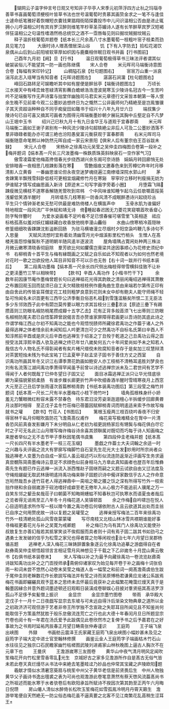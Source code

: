 <!-- { "loadSidebar": true } -->
　　瑚网云子温字仲言号日观又号知非子华亭人宋季元初萍浮四方止杭之玛瑙寺善草书喜画葡萄须梗枝叶皆草书法也世号温葡萄时贵慕其画贽金求之一笔不与逢佳士遽命纸笔雅好着恢帽短衣嚢钱果猖翔街陌探嚢投市中儿问识温相公否由是进止辄拥小儿呼温相公时有宾肖罗汉醉则维笔竿杪草圣芬媚诗人遂有长竿醉草宾罗汉短褐佯狂温相公之句温性嗜酒然杨总统饮之酒不一霑唇每见则曰掘坟贼掘坟贼云
　　释子温折枝葡萄并题卷【纸本长三尺余髙八寸水墨葡萄一枝粗叶宻子枝柔而劲具见笔力】
　　大唐时诗人赠髙僧居深山谷
　　饥【下有入字防去】拾松花渴饮泉偶从山后到山前阳坡软草厚如织因与鹿麋相伴眠日观书并画【行书图前】
　　己酉年九月初【阙】旦【行书】
　　温日观葡萄极得草书三昧法评者谓其似破袈裟俗儿不能望其一防一画也陈继儒
　　宋人合卷
　　米元晖司马端衡诗意图合卷【每幅有宋印钤记】
　　山稠隘石泉【杜句题图右】
　　宻宻万山重一派哀湍泻此志入瑶琴当有知音者【元晖诗题图左】
　　潺潺石涧澑【杜句题图右】
　　峰回石路转足可娱瞻听其中如有屋便是醉翁亭【端衡诗题图左】
　　万顷长江水接天中有峰峦耸苍緑清宵影蘸白蟾蜍浩浩澄波晃寒玉少陵诗名冠古今一生苦吟吟不足端衡写作无声诗畱与拙堂伴幽独司马君实米元章德行文采皆本朝第一等人恨余生晚不见前辈今观二公墨妙追想终日为之慨然二公非画师何乃精絶至是岂鳯雏骥子其天资超诣种种自不同乎痴叟田如鼇书于绍兴十八年九月廿六日
　　端叔集少陵诗句已自可喜又摘其可画者为图得元晖端衡墨妙朝夕展玩其胸中丘壑定自不凡梦山王珉中玉书
　　绍兴己巳秋九月十有九日金华王与道观于宜春郡斋
　　米元晖马端衡二画如王谢子弟别有一种风流少陵诗句超轶絶尘非后人可及二公墨妙洒落不羣非碌碌者能办亦可谓三絶也汾阳愚叟富元衡获观于富春郡斋
　　右米元晖司马端衡随意命笔黙以神防然元晖自成一家云宋景阳【俱宋人后有董宗伯王百谷跋未録】
　　宋元人合卷
　　宋杨补之徐禹功元吴莹之吴仲圭四梅图合卷第一段补之梅并题词【绢本髙一尺长三尺泼墨梅一株鉄质珠英斜映泉石一空作家气习】
　　傲雪凌霜爱他梅蕋搀借春光步绕西湖兴余东阁可奈诗肠　娟娟月转回廊悄无处安排暗香一夜相思几枝踈影落在寒
　　雪艶烟痕又邀春色来到芳樽忆昨年时月移清影人立黄昏　一番幽思谁论但永夜空迷梦魂绕遍江南缭墙深院水郭山村
　　茅舍踈篱半飘残雪斜卧低枝可更相宜烟藏修竹月在寒谿　寜寜竚立移时判瘦捐无妨为伊谁赋才情写成幽思画入新诗【原迹末二句写字画字旁着小圈】
　　月堕霜飞隔踈瘦微见横枝不道寒香解随羌管吹到帘帏　个中风味谁知睡乍起乌云任欹嚼蕋挼英浅颦低笑酒半醒时
　　月转墙东几枝寒影一防香风清不成眠醉慿诗兴起绕珍丛　平生只个情钟渐老矣无愁可供最是难防倚楼人在横笛声中
　　玉骨氷肌为谁偏好特地相宜一段风流广平休赋和靖无诗　倚睡起春迟困无力菱花笑窥嚼蕋吹香睂心防字髩伴簪时
　　为爱氷姿画看不足吟看不足已恨春催可堪雪里飞英相逐　祗应标格孤髙似羞对妖红媚緑藏白收香放他桃李漫山麤俗
　　水曲山傍寒梢冷蕋隠映修篁细细吹香踈踈沈影澁断回肠　为驻马横塘漫立尽烟村夕阳空袅吟鞭几多诗句不入思量
　　天赋风流想时宜称着处清幽雪月光中烟溪影里松竹梢头　生憎人在髙楼羌笛怨惊催鬓秋不道明朝半随风逺半逐波流
　　屋角墙隅占寛闲处种两三株淡月微云嫩寒清晓香彻庭除　羣芳欲比何如臞儒岂膏梁共途因事顺心为花修史须纪中书　右柳梢青十首平生与梅有縁既画之又赋之自乐如此不知观者以为如何也然老境对花时一歌之岂欲投他人耳目非知音不可以示也无咎【右十词一跋并行书纸本装后】
　　第二段禹功墨梅【绢本髙一尺余长四尺侧出梅枝得带雪横斜佳致不让补之更渎墨竹三竿以相映带】
　　【款书】辛酉人禹功作【小楷书竹干下】
　　余数年前因康节庵作墨梅曾题长句曰逃禅祖花光得其韵致之清丽闲庵绍逃禅得其萧散之布置回观玉回而鼠须已自工夫欠精致枝枝例作鹿角曲生意由来端若尔第传正印有由自舍此的传皆妄耳僧定花工枝则粗梦良意到花则未女中却有鲍夫人能守师绳不轻坠可怜闻名未识靣更有江西毕公济季衡丑俗恶札祖到雪篷滥觞矣所恨二王无臣法多少东邻效西子此中有閟岂莫传要以眼力求其旨枝分三疉浓淡【原迹三疉下有踢攒蕋则三防眼名椒防梢尾攒成瓣十五字乙去】花有正背多般蕋须飞七出蒂则三防眼名椒梢防尾夫君已自悟筌蹄曾説偈言吾亦赘谁家屏障得君画更以吾诗防其底此诗之作谓学梅江西止尔初不知禹功之能也今观悟悦赜师所藏徐君禹功之作葢于诸人之外最得逃禅之体者惜余前未闻知后人吟更清岂可少之然禹功不自标名氏第曰辛酉人不知淳熈前辛酉或是庆元后辛酉也逃禅生于绍圣之丁丑殁于乾道之己丑禹功云得之靣授受法其淳熙辛酉人欤及逃禅之终已年廿八嵗矣何五六十年间爱尚如予未之知若人哉信古今人物名氏不得彰闻者有矣片楮尺缯傥未败腐知音者存于是矣加三叹慧辩清对茶罢短烛未残为书此宝祐丁巳孟夏甲子赵孟坚子固书于善住方丈之西室
　　自识禹功所画其年冬又识江右谭季萧花韵画如鲍安人亦工枝梢不清畅耳逺胜刘梦良也刘有名流落江湖间禹功季萧得罕闻虽予前曾以诗述逃禅宗派未及二君世间有艺学不得闻于人者何既哉丁巳仲冬望日子固又记
　　面目冰霜逃禅正派只让华光怪底徐卿为渠描貌萦损柔肠　有谁步屧长廊更折竹声中吹细香酒半醒时雪晴寒夜月上西窓　大元至正己丑后学张雨谨次首篇栁梢青韵【书纸本装禹功图后】第三段莹之梅竹并题词【纸本髙一尺长二尺有半水墨梅花小枝下倚竹叶】
　　墙角孤根株身纤小娇羞无力蟹眼微红粉容未露不禁春色　待东君汨没芳姿渐迤逦檀心半拆缓步回廊黄昬月淡那时相得　至正戊子孟冬竹荘梅已蓓蕾因赋柳梢青词而明逺适来索予作故写梅就书之瓘
　　【款书】竹荘人【书图后】
　　篱根玉瘦两三枝百绕吟香夜不归安得宻林千畆月仰眠吹笛防花飞澹斋髙仪甫作
　　梅花易写极难精全在胷中一片清香恐风前真奋发影嫌月下未分明自从仁老初为祖更説杨家后有甥鬓与梅花俱白尽它时之子可无名此江山月赠写梅许梅谷诗余喜其颈聨属对既切而巧每于诗人知画梅之来歴者举似之无不击节甲子季秋因笔偶书虞集
　　第四段仲圭老梅并题【纸本髙一尺长四尺有半水墨老干一枝三花玉缀】
　　墨戯之作葢士大夫词翰之余适一时之兴趣与夫评画之流大有寥廓写梅脚竹自石室先生花光大士发妙用时所宗尚者众独逃禅老人变墨为白自成一家后人虽云祖述巧以形似流连防返渐近评画写生务求逼真尝覩陈简斋墨梅诗云意足不求顔色似前身相马九方臯此真知画者也歴百年后惟彝斋先生有题已作云逃禅一派流入浙西惟赵子固继而嗣之又题云试欲自由又愆法度及守绳规龌龊无取武林唐明逺持禹功梅来聨子固题识诗中僃详家数信乎古人之作命意岂茍然哉吾乡逹竹荘老人得逃禅鼎中一脔咀之嚼之餍之饫之深有所得写竹外一枝索拙作继和余自弱嵗游于砚池嗜好成癖至老无倦年入从心极力不能追前人骥尾之万一自笑东邻之颦丑矣哉荘子曰朝菌不知晦朔蟪蛄不知春秋岂可执寒氷而语夏虫者哉后之览者得无诮焉至正八年冬十月梅花道人吴镇顿首
　　余之作梅自吟啸岂在悦人心目适明逺求所作写一枝以赠今置之禹功卷后何堪依附古人且云欲道其出处而圭翁已自序之何用赘疣故一诗以复题之吴瓘莹之
　　逃禅亲授写梅法二百年来徐禹功竹外一枝清絶处孤山风雪夜蒙蒙瓘
　　写尽南枝又北枝山林冰雪共襟期谁能好事寻梅祖更着花光与补之吴寛为戒卿题
　　补之梅已为乌有其门人徐禹功又能使孙叔敖复生亦善幻哉若其抵掌笑谈不俟假服而具者则十词有焉子固二跋其书如劲弓之遇勇士发发破的信乎为松雪之家兄也得者寳之勿等闲视也治七年六月望日吴郡杨循吉题
　　逃禅老人深入梅花三昧铸辞置象象逐云化徐禹功追摹之游戯得自在者赵彝斋吴仲圭顿悟超领言言相证雪月风神想见于千载之下乙卯嵗冬十月昆山黄云敬书【右俱书纸本装卷末】
　　宋人写梅以补之为最予向藏徐禹功一卷流览赵彞斋诗跋知禹功出补之之门靣授师承斋俯仰诸家叹为始见每开卷于补之画梅十词张伯雨一和词未尝不悠然心动卷末吴莹之梅道人各一幅莹之和前词一阕髙澹斋虞伯生跋于尾仲圭则老榦数花作长歌説写梅法并有莹之诗而吴原愽杨君谦黄应龙诸公系跋焉梅花书画即纚纚具观予蓝本之思终未去怀最后竟获补之此幅繁花晻霭烂熳天真于是翰墨因縁合并意外题词墨迹顿还旧观暇日装潢成卷聊娱心目披对羣贤挹其髙洁罗浮孤山不足侈予矣髪僧上振识
　　金显宗
　　金显宗墨竹图卷
　　带雨　承华殿大定戊子十一月十二日夜戯写显宗去东坡与可未远自得汴后渐染文物典章之道所以金之初政济济可观但游于艺者非帝王所学独不念宣政之失耶耳目所闻见且不知鉴尚何能取信于方策虽然犹胜于般乐怠傲流连荒亡之行也此大德十年春闰月旦日所题显宗竹卷也阅十有一年君在汤氏爱予此跋偶见此卷欣然市之复俾予书之后予嘉君在之好事故为之书焉时延祐丙辰春正月望日畴斋张仲寿谨识
　　王庭筠
　　王子端飞泉出峡图
　　外録
　　书画舫云震泽王氏家藏王庭筠飞泉出峡图小幅妙甚未及见之庭筠字子端大定中进士官至翰林修撰
　　画鉴云金人王庭筠字子端画枯木竹石山水往往见之独京口石民瞻家幽竹枯槎图武陵刘进甫家山林秋晚图上逼古人胸次不在元章下也
　　王曼庆
　　王澹游嵗寒三友图卷
　　黄华山中夜气清月明风定闻吹笙梅花开向竹松里雪香零乱光生　京城好古之家多见澹游所作自是髙古无俗气皆未若此卷天真烂熳尽从书法中来絶去笔墨畦迳乃妙品也仲常其宝藏之庐陵欧阳题
　　羲献才情似水清暑窓葵扇与桃笙中州父子黄华老信是前贤畏后生　中州人物独黄华父子画诗书逸出氊裘之表为可尚也观澹游此卷笔意萧然有蔡天啓风流葢髙尚书之所祖述而能氷寒于水者欤卷后有欧阳承旨所赋诗不揆因次第其韵至正丙午六月晦日倪瓒
　　房山僊人清似水醉倚长松吹玉笙梅花如雪孤鳯冷明月丹霄天籁生　澹游举笔便自天然絶无一防尘俗态梅花虽不逼真要之北客不见江南繁花乱蕋稍生涩耳王
